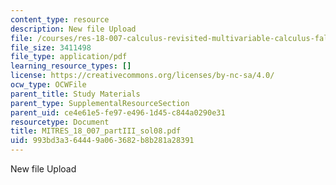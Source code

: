 ```yaml
---
content_type: resource
description: New file Upload
file: /courses/res-18-007-calculus-revisited-multivariable-calculus-fall-2011/993bd3a364449a063682b8b281a28391_MITRES_18_007_partIII_sol08.pdf
file_size: 3411498
file_type: application/pdf
learning_resource_types: []
license: https://creativecommons.org/licenses/by-nc-sa/4.0/
ocw_type: OCWFile
parent_title: Study Materials
parent_type: SupplementalResourceSection
parent_uid: ce4e61e5-fe97-e496-1d45-c844a0290e31
resourcetype: Document
title: MITRES_18_007_partIII_sol08.pdf
uid: 993bd3a3-6444-9a06-3682-b8b281a28391
---
```

New file Upload